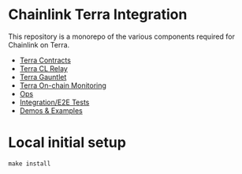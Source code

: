 # Chainlink Terra Integration

This repository is a monorepo of the various components required for Chainlink on Terra.

- [Terra Contracts](../contracts)
- [Terra CL Relay](../pkg/terra)
- [Terra Gauntlet](../packages-ts)
- [Terra On-chain Monitoring](../pkg/monitoring)
- [Ops](../ops)
- [Integration/E2E Tests](../tests/e2e)
- [Demos & Examples](../examples)

# Local initial setup

    make install
